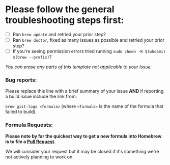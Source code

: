 # Please follow the general troubleshooting steps first:

- [ ] Ran `brew update` and retried your prior step?
- [ ] Ran `brew doctor`, fixed as many issues as possible and retried your prior step?
- [ ] If you're seeing permission errors tried running `sudo chown -R $(whoami) $(brew --prefix)`?

_You can erase any parts of this template not applicable to your Issue._

### Bug reports:

Please replace this line with a brief summary of your issue **AND** if reporting a build issue include the link from:

`brew gist-logs <formula>`
(where `<formula>` is the name of the formula that failed to build).

### Formula Requests:

**Please note by far the quickest way to get a new formula into Homebrew is to file a [Pull Request](https://github.com/Homebrew/homebrew-core/blob/master/.github/CONTRIBUTING.md).**

We will consider your request but it may be closed if it's something we're not actively planning to work on.
